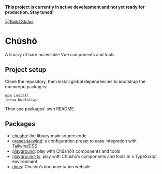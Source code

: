 **This project is currently in active development and not yet ready for production. Stay tuned!**

[![Build Status](https://api.travis-ci.org/liip/chusho.svg?branch=master)](https://travis-ci.org/liip/chusho)

# Chūshō

A library of bare accessible Vue components and tools.

## Project setup

Clone the repository, then install global dependencies to bootstrap the monorepo packages:

```
npm install
lerna bootstrap
```

Then see packages’ own README.

## Packages

- [chusho](https://github.com/liip/chusho/tree/master/packages/chusho/): the library main source code
- [preset-tailwind](https://github.com/liip/chusho/tree/master/packages/preset-tailwind/): a configuration preset to ease integration with [TailwindCSS](https://tailwindcss.com/)
- [playground](https://github.com/liip/chusho/tree/master/packages/playground/): play with Chūshō’s components and tools
- [playground-ts](https://github.com/liip/chusho/tree/master/packages/playground-ts/): play with Chūshō’s components and tools in a TypeScript environment
- [docs](https://github.com/liip/chusho/tree/master/packages/playground-ts/): Chūshō’s documentation website
